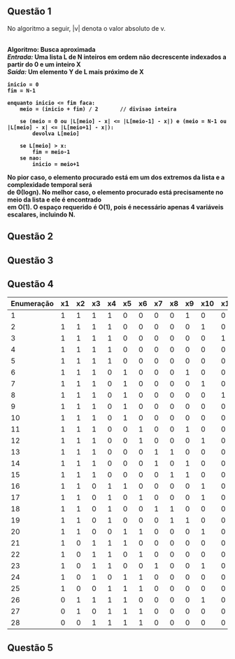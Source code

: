 ## Questão 1
No algoritmo a seguir, |v| denota o valor absoluto de v.<br><br>

<b>Algoritmo:<b> Busca aproximada<br>
*Entrada:* Uma lista L de N inteiros em ordem não decrescente indexados a partir do 0 e um inteiro X<br>
*Saída:* Um elemento Y de L mais próximo de X<br>

```
inicio = 0
fim = N-1

enquanto inicio <= fim faca:
	meio = (inicio + fim) / 2		// divisao inteira
	
	se (meio = 0 ou |L[meio] - x| <= |L[meio-1] - x|) e (meio = N-1 ou |L[meio] - x| <= |L[meio+1] - x|):
		devolva L[meio]
	
	se L[meio] > x:
		fim = meio-1
	se nao:
		inicio = meio+1
```

No pior caso, o elemento procurado está em um dos extremos da lista e a complexidade temporal será<br>
de Θ(logn). No melhor caso, o elemento procurado está precisamente no meio da lista e ele é encontrado<br>
em O(1). O espaço requerido é O(1), pois é necessário apenas 4 variáveis escalares, incluindo N.<br>

## Questão 2
## Questão 3
## Questão 4


Enumeração | x1 | x2 | x3 | x4 | x5 | x6 | x7 | x8 | x9 | x10 | x11 | x12 | x13 | x14 | x15 | x16 | x17 | x18 | x19 | x20 | Valor | Peso
-----------|----|----|----|----|----|----|----|----|----|-----|-----|-----|-----|-----|-----|-----|-----|-----|-----|-----|-------|------
1 		   | 1  | 1  | 1  | 1  | 0  | 0  | 0  | 0  | 1  | 0   | 0   | 0   | 0   | 0   | 0   | 0   | 0   | 0   | 0   | 0   | 1018  | 983
2          | 1  | 1  | 1  | 1  | 0  | 0  | 0  | 0  | 0  | 1   | 0   | 0   | 0   | 0   | 0   | 0   | 0   | 0   | 0   | 0   | 972   | 938
3          | 1  | 1  | 1  | 1  | 0  | 0  | 0  | 0  | 0  | 0   | 1   | 0   | 0   | 0   | 0   | 0   | 0   | 0   | 0   | 0   | 995   | 963
4          | 1  | 1  | 1  | 1  | 0  | 0  | 0  | 0  | 0  | 0   | 0   | 0   | 1   | 0   | 0   | 0   | 0   | 0   | 0   | 0   | 1009  | 978
5          | 1  | 1  | 1  | 1  | 0  | 0  | 0  | 0  | 0  | 0   | 0   | 0   | 0   | 0   | 0   | 0   | 0   | 0   | 0   | 0   | 866   | 833
6          | 1  | 1  | 1  | 0  | 1  | 0  | 0  | 0  | 1  | 0   | 0   | 0   | 0   | 0   | 0   | 0   | 0   | 0   | 0   | 0   | 1027  | 993
7          | 1  | 1  | 1  | 0  | 1  | 0  | 0  | 0  | 0  | 1   | 0   | 0   | 0   | 0   | 0   | 0   | 0   | 0   | 0   | 0   | 981   | 948
8          | 1  | 1  | 1  | 0  | 1  | 0  | 0  | 0  | 0  | 0   | 1   | 0   | 0   | 0   | 0   | 0   | 0   | 0   | 0   | 0   | 1004  | 973
9          | 1  | 1  | 1  | 0  | 1  | 0  | 0  | 0  | 0  | 0   | 0   | 0   | 1   | 0   | 0   | 0   | 0   | 0   | 0   | 0   | 1018  | 988
10         | 1  | 1  | 1  | 0  | 1  | 0  | 0  | 0  | 0  | 0   | 0   | 0   | 0   | 0   | 0   | 0   | 0   | 0   | 0   | 0   | 875   | 843
11         | 1  | 1  | 1  | 0  | 0  | 1  | 0  | 0  | 1  | 0   | 0   | 0   | 0   | 0   | 0   | 0   | 0   | 0   | 0   | 0   | 1030  | 998
12         | 1  | 1  | 1  | 0  | 0  | 1  | 0  | 0  | 0  | 1   | 0   | 0   | 0   | 0   | 0   | 0   | 0   | 0   | 0   | 0   | 984   | 953
13         | 1  | 1  | 1  | 0  | 0  | 0  | 1  | 1  | 0  | 0   | 0   | 0   | 0   | 0   | 0   | 0   | 0   | 0   | 0   | 0   | 1000  | 968
14         | 1  | 1  | 1  | 0  | 0  | 0  | 1  | 0  | 1  | 0   | 0   | 0   | 0   | 0   | 0   | 0   | 0   | 0   | 0   | 0   | 979   | 948
15         | 1  | 1  | 1  | 0  | 0  | 0  | 0  | 1  | 1  | 0   | 0   | 0   | 0   | 0   | 0   | 0   | 0   | 0   | 0   | 0   | 938   | 908
16         | 1  | 1  | 0  | 1  | 1  | 0  | 0  | 0  | 0  | 1   | 0   | 0   | 0   | 0   | 0   | 0   | 0   | 0   | 0   | 0   | 993   | 961
17         | 1  | 1  | 0  | 1  | 0  | 1  | 0  | 0  | 0  | 1   | 0   | 0   | 0   | 0   | 0   | 0   | 0   | 0   | 0   | 0   | 996   | 966
18         | 1  | 1  | 0  | 1  | 0  | 0  | 1  | 1  | 0  | 0   | 0   | 0   | 0   | 0   | 0   | 0   | 0   | 0   | 0   | 0   | 1012  | 981
19         | 1  | 1  | 0  | 1  | 0  | 0  | 0  | 1  | 1  | 0   | 0   | 0   | 0   | 0   | 0   | 0   | 0   | 0   | 0   | 0   | 950   | 921
20         | 1  | 1  | 0  | 0  | 1  | 1  | 0  | 0  | 0  | 1   | 0   | 0   | 0   | 0   | 0   | 0   | 0   | 0   | 0   | 0   | 1005  | 976
21         | 1  | 0  | 1  | 1  | 1  | 0  | 0  | 0  | 0  | 0   | 0   | 0   | 0   | 0   | 0   | 0   | 0   | 0   | 0   | 0   | 974   | 940
22         | 1  | 0  | 1  | 1  | 0  | 1  | 0  | 0  | 0  | 0   | 0   | 0   | 0   | 0   | 0   | 0   | 0   | 0   | 0   | 0   | 977   | 945
23         | 1  | 0  | 1  | 1  | 0  | 0  | 1  | 0  | 0  | 1   | 0   | 0   | 0   | 0   | 0   | 0   | 0   | 0   | 0   | 0   | `1032`  | 1000
24         | 1  | 0  | 1  | 0  | 1  | 1  | 0  | 0  | 0  | 0   | 0   | 0   | 0   | 0   | 0   | 0   | 0   | 0   | 0   | 0   | 986   | 955
25         | 1  | 0  | 0  | 1  | 1  | 1  | 0  | 0  | 0  | 0   | 0   | 0   | 0   | 0   | 0   | 0   | 0   | 0   | 0   | 0   | 998   | 968
26         | 0  | 1  | 1  | 1  | 1  | 0  | 0  | 0  | 0  | 1   | 0   | 0   | 0   | 0   | 0   | 0   | 0   | 0   | 0   | 0   | 1016  | 985
27         | 0  | 1  | 0  | 1  | 1  | 1  | 0  | 0  | 0  | 0   | 0   | 0   | 0   | 0   | 0   | 0   | 0   | 0   | 0   | 0   | 934   | 908
28         | 0  | 0  | 1  | 1  | 1  | 1  | 0  | 0  | 0  | 0   | 0   | 0   | 0   | 0   | 0   | 0   | 0   | 0   | 0   | 0   | 1021  | 992

## Questão 5
